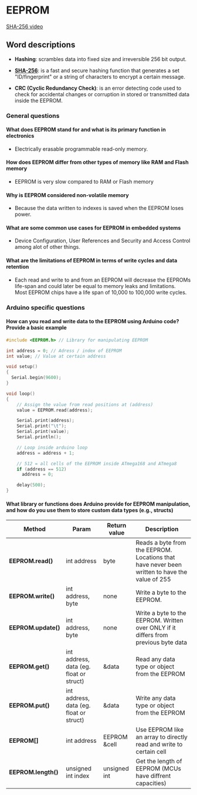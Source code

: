 # EEPROM

[SHA-256 video](https://www.youtube.com/watch?v=PbFVTb7Pndc&t=734s)

## Word descriptions

* **Hashing**: scrambles data into fixed size and irreversible 256 bit output.

* **[SHA-256](https://github.com/bubba-94/Chas-Academy-SUVx24/blob/main/Course%204(Development%20in%20Embedded%20Systems)/C%2B%2B/Workshop22/EEPROM/SHA256.md)**: is a fast and secure hashing function that generates a set "ID/fingerprint" or a string of characters to encrypt a certain message.

* **CRC (Cyclic Redundancy Check)**: is an error detecting code used to check for accidental changes or corruption in stored or transmitted data inside the EEPROM.

### General questions

#### What does EEPROM stand for and what is its primary function in electronics

* Electrically erasable programmable read-only memory.

#### How does EEPROM differ from other types of memory like RAM and Flash memory

* EEPROM is very slow compared to RAM or Flash memory

#### Why is EEPROM considered non-volatile memory

* Because the data written to indexes is saved when the EEPROM loses power.

#### What are some common use cases for EEPROM in embedded systems

* Device Configuration, User References and Security and Access Control among alot of other things.

#### What are the limitations of EEPROM in terms of write cycles and data retention

* Each read and write to and from an EEPROM will decrease the EEPROMs life-span and could later be equal to memory leaks and limitations.  
Most EEPROM chips have a life span of 10,000 to 100,000 write cycles.

### Arduino specific questions

#### How can you read and write data to the EEPROM using Arduino code? Provide a basic example

```cpp  
#include <EEPROM.h> // Library for manipulating EEPROM

int address = 0; // Adress / index of EEPROM
int value; // Value at certain address

void setup()
{
  Serial.begin(9600);
}

void loop()
{
    // Assign the value from read positions at (address)
    value = EEPROM.read(address); 

    Serial.print(address);
    Serial.print("\t");
    Serial.print(value);
    Serial.println();   

    // Loop inside arduino loop
    address = address + 1;  

    // 512 = all cells of the EEPROM inside ATmega168 and ATmega8
    if (address == 512)
      address = 0;    

    delay(500);
}
```

#### What library or functions does Arduino provide for EEPROM manipulation, and how do you use them to store custom data types (e.g., structs)

|**Method**           | **Param**                               |**Return value**|**Description**                                                                                |
|---------------------|-----------------------------------------|----------------|-----------------------------------------------------------------------------------------------|
| **EEPROM.read()**   | int address                             | byte           | Reads a byte from the EEPROM. Locations that have never been written to have the value of 255 |
| **EEPROM.write()**  | int address, byte                       | none           | Write a byte to the EEPROM.                                                                   |
| **EEPROM.update()** | int address, byte                       | none           | Write a byte to the EEPROM. Written over ONLY if it differs from previous byte data           |
| **EEPROM.get()**    | int address, data (eg. float or struct) | &data          | Read any data type or object from the EEPROM                                                  |
| **EEPROM.put()**    | int address, data (eg. float or struct) | &data          | Write any data type or object from the EEPROM                                                 |
| **EEPROM[]**        | int address                             | EEPROM &cell   | Use EEPROM like an array to directly read and write to certain cell                           |
| **EEPROM.length()** | unsigned int index                      | unsigned int   | Get the length of EEPROM (MCUs have diffrent capacities)                                      |
